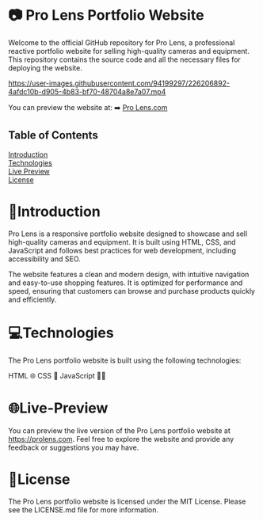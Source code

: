 
# 📷 Pro Lens Portfolio Website
Welcome to the official GitHub repository for Pro Lens, a professional reactive portfolio website for selling high-quality cameras and equipment. 
This repository contains the source code and all the necessary files for deploying the website. 

https://user-images.githubusercontent.com/94199297/226206892-4afdc10b-d905-4b83-bf70-48704a8e7a07.mp4 

You can preview the website at: ➡️   [Pro Lens.com](https://prolensdemo.netlify.app/)


## Table of Contents  
[Introduction](#introduction)  
[Technologies](#technologies)  
[Live Preview](#live-preview)   
[License](#license)

# 📝Introduction
Pro Lens is a responsive portfolio website designed to showcase and sell high-quality cameras and equipment. It is built using HTML, CSS, and JavaScript and follows best practices for web development, including accessibility and SEO.

The website features a clean and modern design, with intuitive navigation and easy-to-use shopping features. It is optimized for performance and speed, ensuring that customers can browse and purchase products quickly and efficiently.

# 💻Technologies
The Pro Lens portfolio website is built using the following technologies:

HTML 🌐
CSS 🎨
JavaScript 🧑‍💻

# 🌐Live-Preview
You can preview the live version of the Pro Lens portfolio website at https://prolens.com. 
Feel free to explore the website and provide any feedback or suggestions you may have.

# 📜License
The Pro Lens portfolio website is licensed under the MIT License. Please see the LICENSE.md file for more information.
